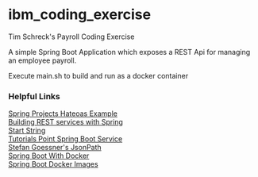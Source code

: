 # ibm_coding_exercise
Tim Schreck's Payroll Coding Exercise

A simple Spring Boot Application which exposes a REST Api for managing an employee payroll.

Execute main.sh to build and run as a docker container

### Helpful Links
<a href="https://github.com/spring-projects/spring-hateoas-examples">Spring Projects Hateoas Example</br>
<a href="https://spring.io/guides/tutorials/rest/">Building REST services with Spring</a></br>
<a href="https://start.spring.io/">Start String</a></br>
<a href="https://www.tutorialspoint.com/spring_boot/spring_boot_service_components.htm">Tutorials Point Spring Boot Service</a></br>
<a href="https://goessner.net/articles/JsonPath/index.html#e2">Stefan Goessner's JsonPath</a></br>
<a href="https://spring.io/guides/gs/spring-boot-docker/">Spring Boot With Docker</a></br>
<a href="https://docs.spring.io/spring-boot/docs/current/reference/htmlsingle/#container-images.dockerfiles">Spring Boot Docker Images</a></br>
